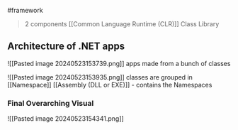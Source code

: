 #framework

>2 components 
>	[[Common Language Runtime (CLR)]]
>	Class Library

## Architecture of .NET apps
![[Pasted image 20240523153739.png]]
	apps made from a bunch of classes

![[Pasted image 20240523153935.png]]
	classes are grouped in [[Namespace]] 
	[[Assembly (DLL or EXE)]] - contains the Namespaces

### Final Overarching Visual
![[Pasted image 20240523154341.png]]

